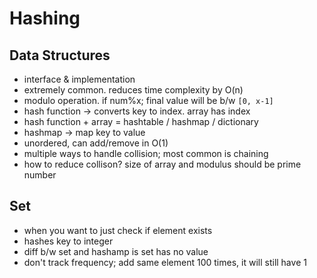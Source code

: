 # Hashing

## Data Structures

- interface & implementation
- extremely common. reduces time complexity by O(n)
- modulo operation. if num%x; final value will be b/w `[0, x-1]`
- hash function -> converts key to index. array has index
- hash function + array = hashtable / hashmap / dictionary
- hashmap -> map key to value
- unordered, can add/remove in O(1)
- multiple ways to handle collision; most common is chaining
- how to reduce collison? size of array and modulus should be prime number

## Set

- when you want to just check if element exists
- hashes key to integer
- diff b/w set and hashamp is set has no value
- don't track frequency; add same element 100 times, it will still have 1

